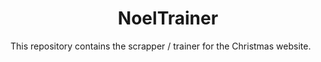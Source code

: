 <center><h1>NoelTrainer</h1></center>

This repository contains the scrapper / trainer for the Christmas website.